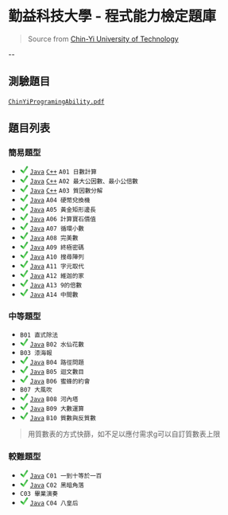 # 勤益科技大學 - 程式能力檢定題庫
> Source from [Chin-Yi University of Technology][csie]

--
## 測驗題目
[`ChinYiProgramingAbility.pdf`](ChinYiProgramingAbility.pdf)

## 題目列表

### 簡易題型
- ![ok][] [`Java`](java/A/A01.java) [`C++`](cpp/A01.cpp) `A01 日數計算`
- ![ok][] [`Java`](java/A/A02.java) [`C++`](cpp/A02.cpp) `A02 最大公因數、最小公倍數`
- ![ok][] [`Java`](java/A/A03.java) [`C++`](cpp/A03.cpp) `A03 質因數分解`
- ![ok][] [`Java`](java/A/A04.java) `A04 硬幣兌換機`
- ![ok][] [`Java`](java/A/A05.java) `A05 黃金矩形邊長`
- ![ok][] [`Java`](java/A/A06.java) `A06 計算寶石價值`
- ![ok][] [`Java`](java/A/A07.java) `A07 循環小數`
- ![ok][] [`Java`](java/A/A08.java) `A08 完美數`
- ![ok][] [`Java`](java/A/A09.java) `A09 終極密碼`
- ![ok][] [`Java`](java/A/A10.java) `A10 搜尋陣列`
- ![ok][] [`Java`](java/A/A11.java) `A11 字元取代`
- ![ok][] [`Java`](java/A/A12.java) `A12 維迦的家`
- ![ok][] [`Java`](java/A/A13.java) `A13 9的倍數`
- ![ok][] [`Java`](java/A/A14.java) `A14 中間數`

### 中等題型
- `B01 直式除法`
- ![ok][] [`Java`](java/B/B02.java) `B02 水仙花數`
- `B03 漆海報`
- ![ok][] [`Java`](java/B/B04.java) `B04 路徑問題`
- ![ok][] [`Java`](java/B/B05.java) `B05 迴文數目`
- ![ok][] [`Java`](java/B/B06.java) `B06 蜜蜂的約會`
- `B07 大風吹`
- ![ok][] [`Java`](java/B/B08.java) `B08 河內塔`
- ![ok][] [`Java`](java/B/B09.java) `B09 大數運算`
- ![ok][] [`Java`](java/B/B10.java) `B10 質數與反質數`

> 用質數表的方式快篩，如不足以應付需求g可以自訂質數表上限

### 較難題型
- ![ok][] [`Java`](java/C/C01.java) `C01 一到十等於一百`
- ![ok][] [`Java`](java/C/C02.java) `C02 黑暗角落`
- `C03 畢業演奏`
- ![ok][] [`Java`](java/C/C04.java) `C04 八皇后`


[csie]: <http://csie.ncut.edu.tw>
[ok]: <image/check.png>
